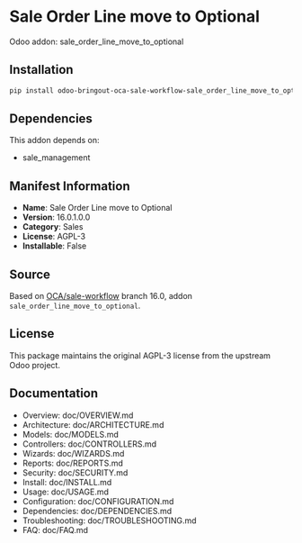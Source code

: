 # Sale Order Line move to Optional

Odoo addon: sale_order_line_move_to_optional

## Installation

```bash
pip install odoo-bringout-oca-sale-workflow-sale_order_line_move_to_optional
```

## Dependencies

This addon depends on:
- sale_management

## Manifest Information

- **Name**: Sale Order Line move to Optional
- **Version**: 16.0.1.0.0
- **Category**: Sales
- **License**: AGPL-3
- **Installable**: False

## Source

Based on [OCA/sale-workflow](https://github.com/OCA/sale-workflow) branch 16.0, addon `sale_order_line_move_to_optional`.

## License

This package maintains the original AGPL-3 license from the upstream Odoo project.

## Documentation

- Overview: doc/OVERVIEW.md
- Architecture: doc/ARCHITECTURE.md
- Models: doc/MODELS.md
- Controllers: doc/CONTROLLERS.md
- Wizards: doc/WIZARDS.md
- Reports: doc/REPORTS.md
- Security: doc/SECURITY.md
- Install: doc/INSTALL.md
- Usage: doc/USAGE.md
- Configuration: doc/CONFIGURATION.md
- Dependencies: doc/DEPENDENCIES.md
- Troubleshooting: doc/TROUBLESHOOTING.md
- FAQ: doc/FAQ.md
